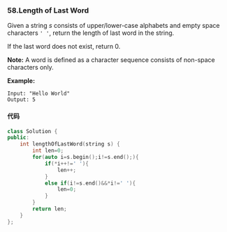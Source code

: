 ### 58.Length of Last Word

Given a string *s* consists of upper/lower-case alphabets and empty space characters `' '`, return the length of last word in the string.

If the last word does not exist, return 0.

**Note:** A word is defined as a character sequence consists of non-space characters only.

**Example:**

```
Input: "Hello World"
Output: 5
```

#### 代码

```cpp
class Solution {
public:
    int lengthOfLastWord(string s) {
        int len=0;
        for(auto i=s.begin();i!=s.end();){
            if(*i++!=' '){
                len++;
            }
            else if(i!=s.end()&&*i!=' '){
                len=0;
            }
        }
        return len;
    }
};
```

